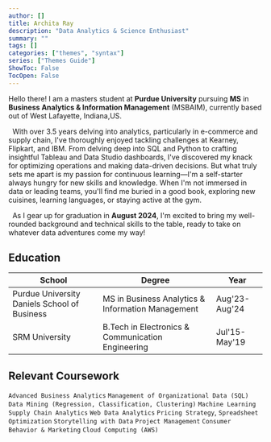 ```yaml
---
author: []
title: Archita Ray
description: "Data Analytics & Science Enthusiast"
summary: ""
tags: []
categories: ["themes", "syntax"]
series: ["Themes Guide"]
ShowToc: False
TocOpen: False
---
```



Hello there! I am a masters student at **Purdue University** pursuing **MS** in **Business Analytics & Information Management** (MSBAIM), currently based out of West Lafayette, Indiana,US.

&nbsp; With over 3.5 years delving into analytics, particularly in e-commerce and supply chain, I've thoroughly enjoyed tackling challenges at Kearney, Flipkart, and IBM. From delving deep into SQL and Python to crafting insightful Tableau and Data Studio dashboards, I've discovered my knack for optimizing operations and making data-driven decisions. But what truly sets me apart is my passion for continuous learning—I'm a self-starter always hungry for new skills and knowledge. When I'm not immersed in data or leading teams, you'll find me buried in a good book, exploring new cuisines, learning languages, or staying active at the gym. &nbsp;

&nbsp; As I gear up for graduation in **August 2024**, I'm excited to bring my well-rounded background and technical skills to the table, ready to take on whatever data adventures come my way!



## Education

| School  | Degree | Year |
| ----- | --- |--- |
| Purdue University Daniels School of Business |MS in Business Analytics & Information Management| Aug'23-Aug'24  |
| SRM University | B.Tech in Electronics & Communication Engineering| Jul'15-May'19  |


## Relevant Coursework
`Advanced Business Analytics` `Management of Organizational Data (SQL)` `Data Mining (Regression, Classification, Clustering)` `Machine Learning` `Supply Chain Analytics` `Web Data Analytics` `Pricing Strategy`, `Spreadsheet Optimization` `Storytelling with Data` `Project Management` `Consumer Behavior & Marketing` `Cloud Computing (AWS)`
